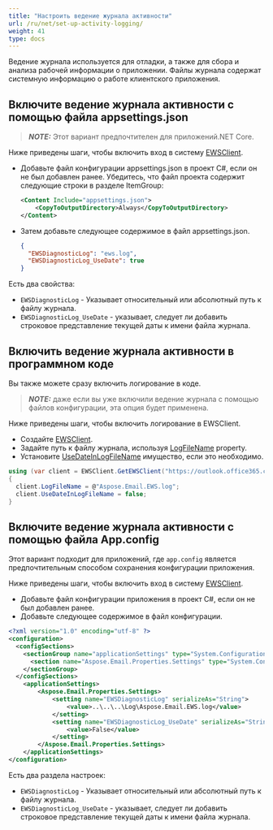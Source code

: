 ```yaml
---
title: "Настроить ведение журнала активности"
url: /ru/net/set-up-activity-logging/
weight: 41
type: docs
---
```


Ведение журнала используется для отладки, а также для сбора и анализа рабочей информации о приложении. Файлы журнала содержат системную информацию о работе клиентского приложения.

## **Включите ведение журнала активности с помощью файла appsettings.json**

> **_NOTE:_** Этот вариант предпочтителен для приложений.NET Core.

Ниже приведены шаги, чтобы включить вход в систему [EWSClient](https://reference.aspose.com/email/net/aspose.email.clients.exchange.webservice/ewsclient/).

- Добавьте файл конфигурации appsettings.json в проект C#, если он не был добавлен ранее. Убедитесь, что файл проекта содержит следующие строки в разделе ItemGroup:

  ```xml
  <Content Include="appsettings.json">
      <CopyToOutputDirectory>Always</CopyToOutputDirectory>
  </Content>
  ```

- Затем добавьте следующее содержимое в файл appsettings.json.

  ```json
  {
    "EWSDiagnosticLog": "ews.log",
    "EWSDiagnosticLog_UseDate": true
  }
  ```

Есть два свойства:

- `EWSDiagnosticLog` - Указывает относительный или абсолютный путь к файлу журнала.
- `EWSDiagnosticLog_UseDate` - указывает, следует ли добавить строковое представление текущей даты к имени файла журнала.

## **Включить ведение журнала активности в программном коде**

Вы также можете сразу включить логирование в коде.

> **_NOTE:_** даже если вы уже включили ведение журнала с помощью файлов конфигурации, эта опция будет применена.

Ниже приведены шаги, чтобы включить логирование в EWSClient.

- Создайте [EWSClient](https://reference.aspose.com/email/net/aspose.email.clients.exchange.webservice/ewsclient/).
- Задайте путь к файлу журнала, используя [LogFileName](https://reference.aspose.com/email/net/aspose.email.clients.exchange/exchangeclientbase/logfilename/) property.
- Установите [UseDateInLogFileName](https://reference.aspose.com/email/net/aspose.email.clients.exchange/exchangeclientbase/usedateinlogfilename/) имущество, если это необходимо.

```csharp
using (var client = EWSClient.GetEWSClient("https://outlook.office365.com/EWS/Exchange.asmx", credentials))
{
  client.LogFileName = @"Aspose.Email.EWS.log";
  client.UseDateInLogFileName = false;
}
```

## **Включите ведение журнала активности с помощью файла App.config**

Этот вариант подходит для приложений, где `app.config` является предпочтительным способом сохранения конфигурации приложения.

Ниже приведены шаги, чтобы включить вход в систему [EWSClient](https://reference.aspose.com/email/net/aspose.email.clients.exchange.webservice/ewsclient/).

- Добавьте файл конфигурации приложения в проект C#, если он не был добавлен ранее.
- Добавьте следующее содержимое в файл конфигурации.

```xml
<?xml version="1.0" encoding="utf-8" ?>
<configuration>
  <configSections>
    <sectionGroup name="applicationSettings" type="System.Configuration.ApplicationSettingsGroup, System, Version=2.0.0.0, Culture=neutral, PublicKeyToken=b77a5c561934e089" >
      <section name="Aspose.Email.Properties.Settings" type="System.Configuration.ClientSettingsSection, System, Version=2.0.0.0, Culture=neutral, PublicKeyToken=b77a5c561934e089" requirePermission="false" />
    </sectionGroup>
  </configSections>
    <applicationSettings>
        <Aspose.Email.Properties.Settings>
            <setting name="EWSDiagnosticLog" serializeAs="String">
                <value>..\..\..\Log\Aspose.Email.EWS.log</value>
            </setting>
            <setting name="EWSDiagnosticLog_UseDate" serializeAs="String">
                <value>False</value>
            </setting>
        </Aspose.Email.Properties.Settings>
    </applicationSettings>
</configuration>
```

Есть два раздела настроек:

- `EWSDiagnosticLog` - Указывает относительный или абсолютный путь к файлу журнала.
- `EWSDiagnosticLog_UseDate` - указывает, следует ли добавить строковое представление текущей даты к имени файла журнала.
